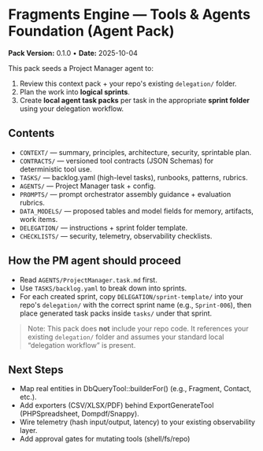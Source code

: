 # Fragments Engine — Tools & Agents Foundation (Agent Pack)
**Pack Version:** 0.1.0 • **Date:** 2025-10-04

This pack seeds a Project Manager agent to:
1) Review this context pack + your repo's existing `delegation/` folder.
2) Plan the work into **logical sprints**.
3) Create **local agent task packs** per task in the appropriate **sprint folder** using your delegation workflow.

## Contents
- `CONTEXT/` — summary, principles, architecture, security, sprintable plan.
- `CONTRACTS/` — versioned tool contracts (JSON Schemas) for deterministic tool use.
- `TASKS/` — backlog.yaml (high-level tasks), runbooks, patterns, rubrics.
- `AGENTS/` — Project Manager task + config.
- `PROMPTS/` — prompt orchestrator assembly guidance + evaluation rubrics.
- `DATA_MODELS/` — proposed tables and model fields for memory, artifacts, work items.
- `DELEGATION/` — instructions + sprint folder template.
- `CHECKLISTS/` — security, telemetry, observability checklists.

## How the PM agent should proceed
- Read `AGENTS/ProjectManager.task.md` first.
- Use `TASKS/backlog.yaml` to break down into sprints.
- For each created sprint, copy `DELEGATION/sprint-template/` into your repo's `delegation/` with the correct sprint name (e.g., `Sprint-006`), then place generated task packs inside `tasks/` under that sprint.

> Note: This pack does **not** include your repo code. It references your existing `delegation/` folder and assumes your standard local “delegation workflow” is present.

## Next Steps
- Map real entities in DbQueryTool::builderFor() (e.g., Fragment, Contact, etc.).
- Add exporters (CSV/XLSX/PDF) behind ExportGenerateTool (PHPSpreadsheet, Dompdf/Snappy).
- Wire telemetry (hash input/output, latency) to your existing observability layer.
- Add approval gates for mutating tools (shell/fs/repo)
